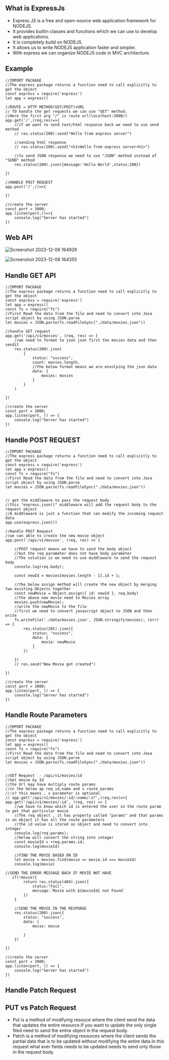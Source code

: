 ## What is ExpressJs
- Express JS is a free and open-source web application framework for NODEJS.
- It provides builtin classes and functions which we can use to develop web applications.
- It is completely build on NODEJS.
- It allows us to write NODEJS application faster and simpler.
- With express we can organize NODEJS code in MVC architecture.

## Example

```
//IMPORT PACKAGE
//The express package returns a function need to call explicitly to get the object
const express = require('express')
let app = express()

//ROUTE = HTTP METHOD(GET/POST)+URL
// TO handle the get requests we can use "GET" method.
//Here the first arg "/" is route url(localhost:3000/)
app.get('/',(req,res)=>{
    //if we want to send text/html response back we need to use send method
    // res.status(200).send("Hello from express server")

    //sending html response
    // res.status(200).send("<h1>Hello from express server<h1>")

    //to send JSON response we need to use "JSON" method instead of "SEND" method
    res.status(200).json({message:'Hello World',status:200})

})

//HANDLE POST REQUEST
app.post('/',()=>{
    
})

//create the server
const port = 3000;
app.listen(port,()=>{
    console.log("Server has started")
})
```
## Web API

![Screenshot 2023-12-06 164926](https://github.com/NaliniThondapu/angular_practicee/assets/36626668/d61ac276-a4ce-4210-8c64-55421e5b13cf)

![Screenshot 2023-12-06 164355](https://github.com/NaliniThondapu/angular_practicee/assets/36626668/c22aec32-a427-4e46-8893-91b8a54f0100)


## Handle GET API
```
//IMPORT PACKAGE
//The express package returns a function need to call explicitly to get the object
const express = require('express')
let app = express()
const fs = require("fs")
//First Read the data from the file and need to convert into Java script object by using JSON.parse
let movies = JSON.parse(fs.readFileSync("./data/movies.json"))

//handle GET request
app.get('/api/v1/movies', (req, res) => {
    //we need to format to json json first the movies data and then sendit
    res.status(200).json(
        {
            status: "success",
            count: movies.length,
            //the below format means we are envolping the json data
            data: {
                movies: movies
            }
        }
    )

})

//create the server
const port = 3000;
app.listen(port, () => {
    console.log("Server has started")
})
```

## Handle POST REQUEST
```
//IMPORT PACKAGE
//The express package returns a function need to call explicitly to get the object
const express = require('express')
let app = express()
const fs = require("fs")
//First Read the data from the file and need to convert into Java script object by using JSON.parse
let movies = JSON.parse(fs.readFileSync("./data/movies.json"))


// get the middleware to pass the request body
//this "express.json()" middleware will add the request body to the request object
//A middleware is just a function that can modify the incoming request data 
app.use(express.json())

//Handle POST Request
//we can able to create the new movie object
app.post('/api/v1/movies', (req, res) => {

    //POST request means we have to send the body object
    //but the req parameter does not have body parameter
    //The solution is we need to use middleware to send the request body
    console.log(req.body);

    const newId = movies[movies.length - 1].id + 1;

    //the below assign method will create the new object by merging two existing Objects together
    const newMovie = Object.assign({ id: newId }, req.body)
    //the above new movie need to Movies array
    movies.push(newMovie);
    //write the newMovie to the file
    //first we need to convert javascript object to JSON and then write
    fs.writeFile('./data/movies.json', JSON.stringify(movies), (err) => {
        res.status(201).json({
            status: "success",
            data: {
                movie: newMovie
            }
        })

    })
    // res.send("New Movie got created")

})

//create the server
const port = 3000;
app.listen(port, () => {
    console.log("Server has started")
})
```
## Handle Route Parameters

```
//IMPORT PACKAGE
//The express package returns a function need to call explicitly to get the object
const express = require('express')
let app = express()
const fs = require("fs")
//First Read the data from the file and need to convert into Java script object by using JSON.parse
let movies = JSON.parse(fs.readFileSync("./data/movies.json"))


//GET Request  - /api/v1/movies/id
//Get movie by Id
//the Url may have multiply route params
//in the below ap req id,name and x route params
//:x? this means , x parameter is optional
// app.get('/api/v1/movies/:id/:name/:x?',(req,res)=>{
app.get('/api/v1/movies/:id', (req, res) => {
    //we have to know which id is entered the user in the route param to get that perticular movie
    //The req object , it has property called "params" and that params is an object it has all the route parameters
    //the id value is stored as object and need to convert into integer
    console.log(req.params);
    //below will convert the string into integer
    const movieId = +req.params.id;
    console.log(movieId)

    //FIND THE MOVIE BASED ON ID
    let movie = movies.find(movie => movie.id === movieId)
    console.log(movie)

//SEND THE ERROR MESSAGE BACK IF MOVIE NOT HAVE
   if(!movie){
        return res.status(404).json({
            status:"Fail",
            message:`Movie with ${movieId} not Found`
        })
    }

    //SEND THE MOVIE IN THE RESPONSE
    res.status(200).json({
        status: "success",
        data: {
            movie: movie

        }
    })

})

//create the server
const port = 3000;
app.listen(port, () => {
    console.log("Server has started")
})
```

## Handle Patch Request

## PUT vs Patch Request
- Put is a method of modifying resouce where the client send the data that updates the entire resource.If you want to update the only single filed need to send the entire object in the request body.
- Patch ia a method of modifying resources where the client sends the partial data that is to be updated without modifying the entire data.In this request what ever fields needs to be updated needs to send only those in the request body.
